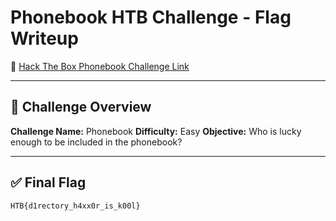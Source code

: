 # Phonebook HTB Challenge - Flag Writeup

🔗 [Hack The Box Phonebook Challenge Link](https://app.hackthebox.com/challenges/Phonebook)

---

## 🎯 Challenge Overview

**Challenge Name:** Phonebook
**Difficulty:** Easy
**Objective:**
Who is lucky enough to be included in the phonebook?


---

## ✅ Final Flag

```
HTB{d1rectory_h4xx0r_is_k00l}
```
